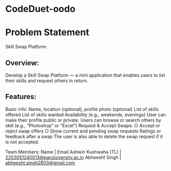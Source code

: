 # CodeDuet-oodo

# Problem Statement
Skill Swap Platform

## Overview: 
Develop a Skill Swap Platform — a mini application that enables users to list their skills and request others in return.
## Features: 
Basic info: Name, location (optional), profile photo (optional) 
List of skills offered 
List of skills wanted 
Availability (e.g., weekends, evenings) 
User can make their profile public or private. 
Users can browse or search others by skill (e.g., “Photoshop” or “Excel”) 
Request & Accept Swaps: 
  ○ Accept or reject swap offers 
  ○ Show current and pending swap requests 
Ratings or feedback after a swap 
The user is also able to delete the swap request if it is not accepted.

Team Members:
    Name   |  Email
Ashwin Kushwaha (TL) |  2203051240013@paruluiversity.ac.in
Abheesht Singh       |  abheesht.singh2803@gmail.com
